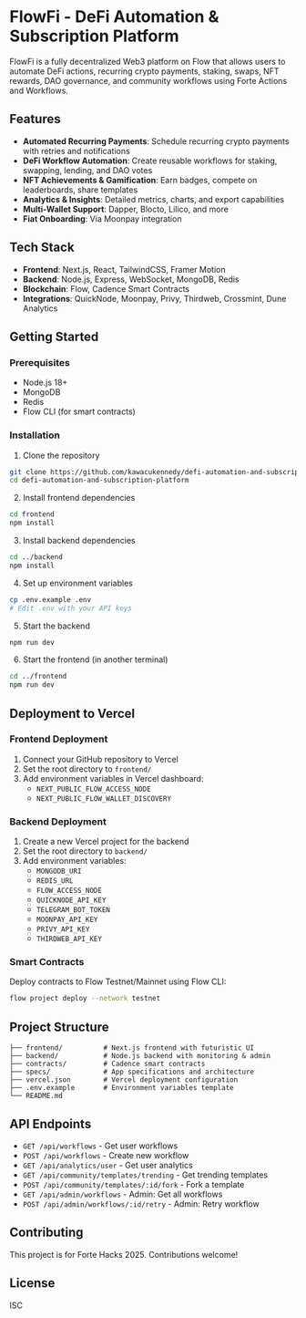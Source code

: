 # FlowFi - DeFi Automation & Subscription Platform

FlowFi is a fully decentralized Web3 platform on Flow that allows users to automate DeFi actions, recurring crypto payments, staking, swaps, NFT rewards, DAO governance, and community workflows using Forte Actions and Workflows.

## Features

- **Automated Recurring Payments**: Schedule recurring crypto payments with retries and notifications
- **DeFi Workflow Automation**: Create reusable workflows for staking, swapping, lending, and DAO votes
- **NFT Achievements & Gamification**: Earn badges, compete on leaderboards, share templates
- **Analytics & Insights**: Detailed metrics, charts, and export capabilities
- **Multi-Wallet Support**: Dapper, Blocto, Lilico, and more
- **Fiat Onboarding**: Via Moonpay integration

## Tech Stack

- **Frontend**: Next.js, React, TailwindCSS, Framer Motion
- **Backend**: Node.js, Express, WebSocket, MongoDB, Redis
- **Blockchain**: Flow, Cadence Smart Contracts
- **Integrations**: QuickNode, Moonpay, Privy, Thirdweb, Crossmint, Dune Analytics

## Getting Started

### Prerequisites

- Node.js 18+
- MongoDB
- Redis
- Flow CLI (for smart contracts)

### Installation

1. Clone the repository
```bash
git clone https://github.com/kawacukennedy/defi-automation-and-subscription-platform.git
cd defi-automation-and-subscription-platform
```

2. Install frontend dependencies
```bash
cd frontend
npm install
```

3. Install backend dependencies
```bash
cd ../backend
npm install
```

4. Set up environment variables
```bash
cp .env.example .env
# Edit .env with your API keys
```

5. Start the backend
```bash
npm run dev
```

6. Start the frontend (in another terminal)
```bash
cd ../frontend
npm run dev
```

## Deployment to Vercel

### Frontend Deployment

1. Connect your GitHub repository to Vercel
2. Set the root directory to `frontend/`
3. Add environment variables in Vercel dashboard:
   - `NEXT_PUBLIC_FLOW_ACCESS_NODE`
   - `NEXT_PUBLIC_FLOW_WALLET_DISCOVERY`

### Backend Deployment

1. Create a new Vercel project for the backend
2. Set the root directory to `backend/`
3. Add environment variables:
   - `MONGODB_URI`
   - `REDIS_URL`
   - `FLOW_ACCESS_NODE`
   - `QUICKNODE_API_KEY`
   - `TELEGRAM_BOT_TOKEN`
   - `MOONPAY_API_KEY`
   - `PRIVY_API_KEY`
   - `THIRDWEB_API_KEY`

### Smart Contracts

Deploy contracts to Flow Testnet/Mainnet using Flow CLI:

```bash
flow project deploy --network testnet
```

## Project Structure

```
├── frontend/          # Next.js frontend with futuristic UI
├── backend/           # Node.js backend with monitoring & admin
├── contracts/         # Cadence smart contracts
├── specs/             # App specifications and architecture
├── vercel.json        # Vercel deployment configuration
├── .env.example       # Environment variables template
└── README.md
```

## API Endpoints

- `GET /api/workflows` - Get user workflows
- `POST /api/workflows` - Create new workflow
- `GET /api/analytics/user` - Get user analytics
- `GET /api/community/templates/trending` - Get trending templates
- `POST /api/community/templates/:id/fork` - Fork a template
- `GET /api/admin/workflows` - Admin: Get all workflows
- `POST /api/admin/workflows/:id/retry` - Admin: Retry workflow

## Contributing

This project is for Forte Hacks 2025. Contributions welcome!

## License

ISC